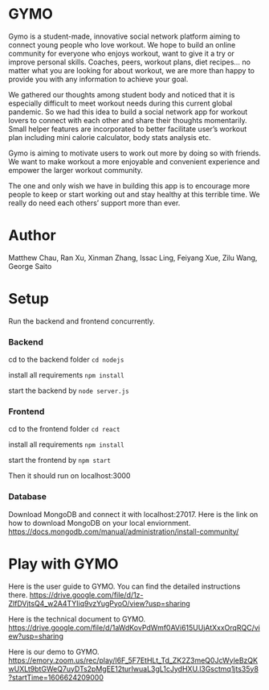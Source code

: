 # GYMO

Gymo is a student-made, innovative social network platform aiming to connect young people who love workout. We hope to build an online community for everyone who enjoys workout, want to give it a try or improve personal skills. Coaches, peers, workout plans, diet recipes… no matter what you are looking for about workout, we are more than happy to provide you with any information to achieve your goal. 

We gathered our thoughts among student body and noticed that it is especially difficult to meet workout needs during this current global pandemic. So we had this idea to build a social network app for workout lovers to connect with each other and share their thoughts momentarily. Small helper features are incorporated to better facilitate user’s workout plan including mini calorie calculator, body stats analysis etc. 

Gymo is aiming to motivate users to work out more by doing so with friends. We want to make workout a more enjoyable and convenient experience and empower the larger workout community. 

The one and only wish we have in building this app is to encourage more people to keep or start working out and stay healthy at this terrible time. We really do need each others’ support more than ever.

# Author
Matthew Chau, Ran Xu, Xinman Zhang, Issac Ling, Feiyang Xue, Zilu Wang, George Saito

# Setup
Run the backend and frontend concurrently.
### Backend
cd to the backend folder `cd nodejs`

install all requirements `npm install`
 
start the backend by `node server.js`

### Frontend
cd to the frontend folder `cd react`

install all requirements `npm install`

start the frontend by `npm start`

Then it should run on localhost:3000

### Database
Download MongoDB and connect it with localhost:27017. Here is the link on how to download MongoDB on your local enviornment.
https://docs.mongodb.com/manual/administration/install-community/

# Play with GYMO 
Here is the user guide to GYMO. You can find the detailed instructions there. https://drive.google.com/file/d/1z-ZlfDVjtsQ4_w2A4TYIiq9vzYugPyoO/view?usp=sharing

Here is the technical document to GYMO. https://drive.google.com/file/d/1aWdKovPdWmf0AVi615UUjAtXxxOrqRQC/view?usp=sharing

Here is our demo to GYMO. https://emory.zoom.us/rec/play/I6F_5F7EtHLt_Td_ZK2Z3meQ0JcWyleBzQKwUXLt9btGWeQ7uyDTs2pMgEE12turIwuaL3gL1cJydHXU.l3Gsctmq1jts35y8?startTime=1606624209000


